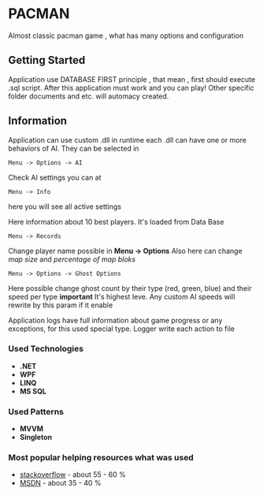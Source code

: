
# PACMAN 

Almost classic pacman game , what has many options and configuration

## Getting Started

Application use DATABASE FIRST principle , that mean , first should execute .sql script.
After this application must work and you can play!
Other specific folder documents and etc. will automacy created.

## Information

Application can use custom .dll in runtime each .dll can have one or more behaviors of AI. They can be selected in 
```
Menu -> Options -> AI
```

Check AI settings you can at 
```
Menu -> Info 
```
 here you will see all active settings

Here information about 10 best players. It's loaded from Data Base
```
Menu -> Records
```

Change player name possible in **Menu -> Options**
Also here can change *map size* and *percentage of map bloks*

```
Menu -> Options -> Ghost Options
```
Here possible change ghost count by their type (red, green, blue) and their speed per type
**important** It's highest leve. Any custom AI speeds will rewrite by this param if it enable

Application logs have full information about game progress or any exceptions, for this used special type.
Logger write each action to file

### Used Technologies

* **.NET** 
* **WPF** 
* **LINQ** 
* **MS SQL** 

### Used Patterns 

* **MVVM** 
* **Singleton** 

### Most popular helping resources what was used

* [stackoverflow](https://stackoverflow.com/)  - about 55 - 60 %
* [MSDN](https://docs.microsoft.com/ru-ru/) - about 35 - 40 %


